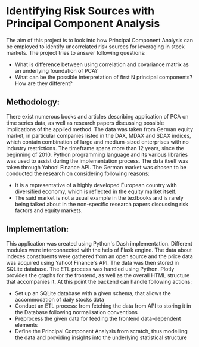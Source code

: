 # Identifying Risk Sources with Principal Component Analysis
The aim of this project is to look into how Principal Component Analysis can be employed to identify uncorrelated risk sources for leveraging in stock markets.
The project tries to answer following questions:
* What is difference between using correlation and covariance matrix as an underlying foundation of PCA?
* What can be the possible interpretation of first N principal components? How are they different?

## Methodology:
There exist numerous books and articles describing application of PCA on time series data, as well as research papers discussing possible implications of the applied method. 
The data was taken from German equity market, in particular companies listed in the DAX, MDAX and SDAX indices,
which contain combination of large and medium-sized enterprises with no industry restrictions.
The timeframe spans more than 12 years, since the beginning of 2010. 
Python programming language and its various libraries was used to assist during the implementation process.
The data itself was taken through Yahoo! Finance API.
The German market was chosen to be conducted the research on considering following reasons:
* It is a representative of a highly developed European country with diversified economy, which is reflected in the equity market itself.
* The said market is not a usual example in the textbooks and is rarely being talked about in the non-specific research papers discussing risk factors and equity markets.

## Implementation: 
This application was created using Python's Dash implementation. Different modules were interconnected
with the help of Flask engine. The data about indexes constituents were gathered from an open source and
the price data was acquired using Yahoo! Finance's API. The data was then stored in SQLite database. The ETL process was handled using Python.
Plotly provides the graphs for the frontend, as well as the overall HTML structure that accompanies it.
At this point the backend can handle following actions:
* Set up an SQLite database with a given schema, that allows the accommodation of daily stocks data
* Conduct an ETL process: from fetching the data from API to storing it in the Database following normalisation conventions
* Preprocess the given data for feeding the frontend data-dependent elements
* Define the Principal Component Analysis from scratch, thus modelling the data and providing insights into the underlying statistical structure
